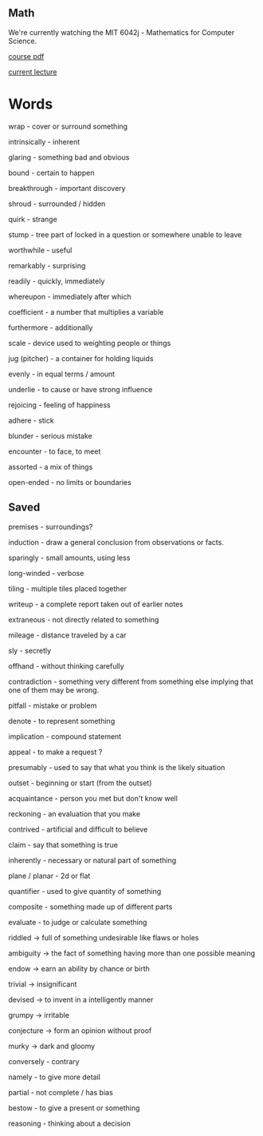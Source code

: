 ## Math

We're currently watching the MIT 6042j - Mathematics for Computer Science.

[course pdf](https://ocw.mit.edu/courses/6-042j-mathematics-for-computer-science-fall-2010/93cad640cf3ed0b23ef70688f452d4d5_MIT6_042JF10_notes.pdf)

[current lecture](https://www.youtube.com/watch?v=NuY7szYSXSw)

# Words

wrap - cover or surround something

intrinsically - inherent

glaring - something bad and obvious

bound - certain to happen

breakthrough - important discovery

shroud - surrounded / hidden

quirk - strange

stump - tree part of locked in a question or somewhere unable to leave

worthwhile - useful

remarkably - surprising

readily - quickly, immediately

whereupon - immediately after which

coefficient - a number that multiplies a variable

furthermore - additionally

scale - device used to weighting people or things

jug (pitcher) - a container for holding liquids

evenly - in equal terms / amount

underlie - to cause or have strong influence

rejoicing - feeling of happiness

adhere - stick

blunder - serious mistake

encounter - to face, to meet

assorted - a mix of things

open-ended - no limits or boundaries

## Saved

premises - surroundings?

induction - draw a general conclusion from observations or facts.

sparingly - small amounts, using less

long-winded - verbose

tiling - multiple tiles placed together

writeup - a complete report taken out of earlier notes

extraneous - not directly related to something

mileage - distance traveled by a car

sly - secretly

offhand - without thinking carefully

contradiction - something very different from something else implying that one of them may be wrong.

pitfall - mistake or problem

denote - to represent something

implication - compound statement

appeal - to make a request ?

presumably - used to say that what you think is the likely situation

outset - beginning or start (from the outset)

acquaintance - person you met but don't know well

reckoning - an evaluation that you make

contrived - artificial and difficult to believe

claim - say that something is true

inherently - necessary or natural part of something

plane / planar - 2d or flat

quantifier - used to give quantity of something

composite - something made up of different parts

evaluate - to judge or calculate something

riddled -> full of something undesirable like flaws or holes

ambiguity -> the fact of something having more than one possible meaning

endow -> earn an ability by chance or birth

trivial -> insignificant

devised -> to invent in a intelligently manner

grumpy -> irritable

conjecture -> form an opinion without proof

murky -> dark and gloomy

conversely - contrary

namely - to give more detail

partial - not complete / has bias

bestow - to give a present or something

reasoning - thinking about a decision
